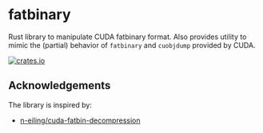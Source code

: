 # fatbinary

Rust library to manipulate CUDA fatbinary format. Also provides utility to mimic the (partial) behavior of `fatbinary` and `cuobjdump` provided by CUDA.

[![crates.io](https://img.shields.io/crates/v/fatbinary.svg)](https://crates.io/crates/fatbinary)

## Acknowledgements

The library is inspired by:

- [n-eiling/cuda-fatbin-decompression](https://github.com/n-eiling/cuda-fatbin-decompression)